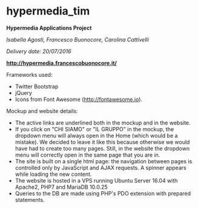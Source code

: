 # hypermedia_tim


 **Hypermedia Applications Project**
 
 *Isabella Agosti, Francesco Buonocore, Carolina Cattivelli*
 
 *Delivery date: 20/07/2016*
 
 **http://hypermedia.francescobuonocore.it/**
 
Frameworks used:
 
 * Twitter Bootstrap 
 * jQuery
 * Icons from Font Awesome (http://fontawesome.io).

Mockup and website details:
 
 * The active links are underlined both in the mockup and in the website. 
 * If you click on "CHI SIAMO" or "IL GRUPPO" in the mockup, the dropdown menu will 
   always open in the Home (which would be a mistake). We decided to leave it like this 
   because otherwise we would have had to create too many pages. Still, in the website the 
   dropdown menu will correctly open in the same page that you are in. 
 * The site is built on a single html page: the navigation between pages is controlled only by 
   JavaScript and AJAX requests. A spinner appears while loading the new content.
 * The website is hosted in a VPS running Ubuntu Server 16.04 with Apache2, PHP7 and MariaDB 10.0.25
 * Queries to the DB are made using PHP's PDO extension with prepared statements.
   